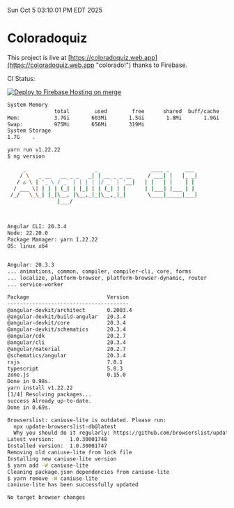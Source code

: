 Sun Oct  5 03:10:01 PM EDT 2025

# Coloradoquiz


This project is live at [https://coloradoquiz.web.app](https://coloradoquiz.web.app "colorado!") thanks to Firebase.

CI Status: 

[![Deploy to Firebase Hosting on merge](https://github.com/teamkushal/coloradoquiz/actions/workflows/firebase-hosting-merge.yml/badge.svg)](https://github.com/teamkushal/coloradoquiz/actions/workflows/firebase-hosting-merge.yml)

```bash
System Memory
               total        used        free      shared  buff/cache   available
Mem:           3.7Gi       603Mi       1.5Gi       1.8Mi       1.9Gi       3.1Gi
Swap:          975Mi       656Mi       319Mi
System Storage
1.7G	.
```
```bash
yarn run v1.22.22
$ ng version

     _                      _                 ____ _     ___
    / \   _ __   __ _ _   _| | __ _ _ __     / ___| |   |_ _|
   / △ \ | '_ \ / _` | | | | |/ _` | '__|   | |   | |    | |
  / ___ \| | | | (_| | |_| | | (_| | |      | |___| |___ | |
 /_/   \_\_| |_|\__, |\__,_|_|\__,_|_|       \____|_____|___|
                |___/
    


Angular CLI: 20.3.4
Node: 22.20.0
Package Manager: yarn 1.22.22
OS: linux x64
    

Angular: 20.3.3
... animations, common, compiler, compiler-cli, core, forms
... localize, platform-browser, platform-browser-dynamic, router
... service-worker

Package                         Version
---------------------------------------
@angular-devkit/architect       0.2003.4
@angular-devkit/build-angular   20.3.4
@angular-devkit/core            20.3.4
@angular-devkit/schematics      20.3.4
@angular/cdk                    20.2.7
@angular/cli                    20.3.4
@angular/material               20.2.7
@schematics/angular             20.3.4
rxjs                            7.8.1
typescript                      5.8.3
zone.js                         0.15.0
Done in 0.98s.
yarn install v1.22.22
[1/4] Resolving packages...
success Already up-to-date.
Done in 0.69s.
```
```bash
Browserslist: caniuse-lite is outdated. Please run:
  npx update-browserslist-db@latest
  Why you should do it regularly: https://github.com/browserslist/update-db#readme
Latest version:     1.0.30001748
Installed version:  1.0.30001747
Removing old caniuse-lite from lock file
Installing new caniuse-lite version
$ yarn add -W caniuse-lite
Cleaning package.json dependencies from caniuse-lite
$ yarn remove -W caniuse-lite
caniuse-lite has been successfully updated

No target browser changes
```
```bash
